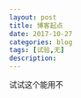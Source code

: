 ```yaml
---
layout: post
title: 博客起点
date: 2017-10-27
categories: blog
tags: [试验,无]
description:
---
```


试试这个能用不
